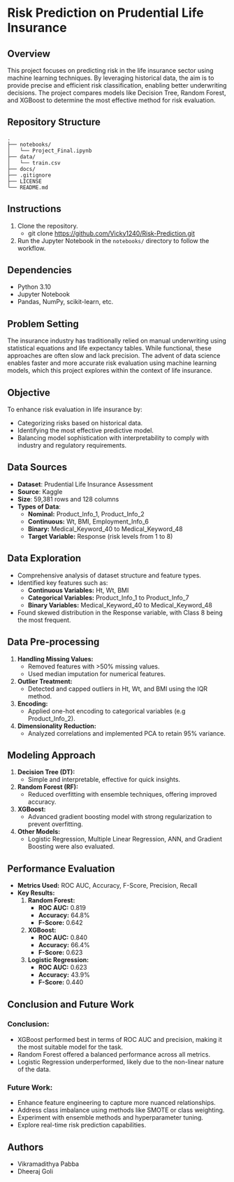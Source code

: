 
# Risk Prediction on Prudential Life Insurance

## Overview
This project focuses on predicting risk in the life insurance sector using machine learning techniques. By leveraging historical data, the aim is to provide precise and efficient risk classification, enabling better underwriting decisions. The project compares models like Decision Tree, Random Forest, and XGBoost to determine the most effective method for risk evaluation.

## Repository Structure
```
.
├── notebooks/
│   └── Project_Final.ipynb
├── data/
│   └── train.csv
├── docs/
├── .gitignore
├── LICENSE
└── README.md
```

## Instructions
1. Clone the repository.
    - git clone https://github.com/Vicky1240/Risk-Prediction.git
3. Run the Jupyter Notebook in the `notebooks/` directory to follow the workflow.

## Dependencies
- Python 3.10
- Jupyter Notebook
- Pandas, NumPy, scikit-learn, etc.

## Problem Setting
The insurance industry has traditionally relied on manual underwriting using statistical equations and life expectancy tables. While functional, these approaches are often slow and lack precision. The advent of data science enables faster and more accurate risk evaluation using machine learning models, which this project explores within the context of life insurance.

## Objective
To enhance risk evaluation in life insurance by:
- Categorizing risks based on historical data.
- Identifying the most effective predictive model.
- Balancing model sophistication with interpretability to comply with industry and regulatory requirements.

## Data Sources
- **Dataset**: Prudential Life Insurance Assessment
- **Source**: Kaggle
- **Size**: 59,381 rows and 128 columns
- **Types of Data**:
    - **Nominal:** Product_Info_1, Product_Info_2
    - **Continuous:** Wt, BMI, Employment_Info_6
    - **Binary:** Medical_Keyword_40 to Medical_Keyword_48
    - **Target Variable:** Response (risk levels from 1 to 8)

## Data Exploration
- Comprehensive analysis of dataset structure and feature types.
- Identified key features such as:
    - **Continuous Variables:** Ht, Wt, BMI
    - **Categorical Variables:** Product_Info_1 to Product_Info_7
    - **Binary Variables:** Medical_Keyword_40 to Medical_Keyword_48
- Found skewed distribution in the Response variable, with Class 8 being the most frequent.

## Data Pre-processing
1. **Handling Missing Values:**
    - Removed features with >50% missing values.
    - Used median imputation for numerical features.
2. **Outlier Treatment:**
    - Detected and capped outliers in Ht, Wt, and BMI using the IQR method.
3. **Encoding:**
    - Applied one-hot encoding to categorical variables (e.g Product_Info_2).
4. **Dimensionality Reduction:**
    - Analyzed correlations and implemented PCA to retain 95% variance.

## Modeling Approach
1. **Decision Tree (DT):**
    - Simple and interpretable, effective for quick insights.
2. **Random Forest (RF):**
    - Reduced overfitting with ensemble techniques, offering improved accuracy.
3. **XGBoost:**
    - Advanced gradient boosting model with strong regularization to prevent overfitting.
4. **Other Models:**
    - Logistic Regression, Multiple Linear Regression, ANN, and Gradient Boosting were also evaluated.

## Performance Evaluation
- **Metrics Used:** ROC AUC, Accuracy, F-Score, Precision, Recall
- **Key Results:**
    1. **Random Forest:**
        - **ROC AUC:** 0.819
        - **Accuracy:** 64.8%
        - **F-Score:** 0.642
    2. **XGBoost:**
        - **ROC AUC:** 0.840
        - **Accuracy:** 66.4%
        - **F-Score:** 0.623
    3. **Logistic Regression:**
        - **ROC AUC:** 0.623
        - **Accuracy:** 43.9%
        - **F-Score:** 0.440

## Conclusion and Future Work

### Conclusion:

- XGBoost performed best in terms of ROC AUC and precision, making it the most suitable model for the task.
- Random Forest offered a balanced performance across all metrics.
- Logistic Regression underperformed, likely due to the non-linear nature of the data.

### Future Work:

- Enhance feature engineering to capture more nuanced relationships.
- Address class imbalance using methods like SMOTE or class weighting.
- Experiment with ensemble methods and hyperparameter tuning.
- Explore real-time risk prediction capabilities.

## Authors
- Vikramadithya Pabba
- Dheeraj Goli
